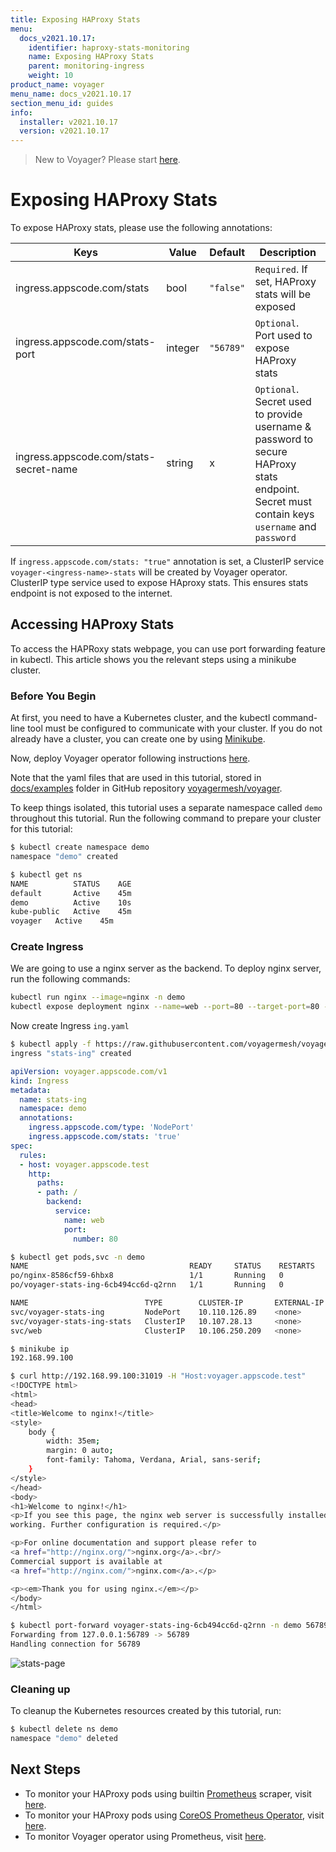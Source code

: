 ```yaml
---
title: Exposing HAProxy Stats
menu:
  docs_v2021.10.17:
    identifier: haproxy-stats-monitoring
    name: Exposing HAProxy Stats
    parent: monitoring-ingress
    weight: 10
product_name: voyager
menu_name: docs_v2021.10.17
section_menu_id: guides
info:
  installer: v2021.10.17
  version: v2021.10.17
---
```


> New to Voyager? Please start [here](/docs/v2021.10.17/concepts/overview).

# Exposing HAProxy Stats

To expose HAProxy stats, please use the following annotations:

|  Keys                                   | Value   |  Default  |  Description                                      |
|-----------------------------------------|---------|-----------|---------------------------------------------------|
| ingress.appscode.com/stats              | bool    | `"false"` | `Required`. If set, HAProxy stats will be exposed |
| ingress.appscode.com/stats-port         | integer | `"56789"` | `Optional`. Port used to expose HAProxy stats     |
| ingress.appscode.com/stats-secret-name  | string  | x         | `Optional`. Secret used to provide username & password to secure HAProxy stats endpoint. Secret must contain keys `username` and `password` |

If `ingress.appscode.com/stats: "true"` annotation is set, a ClusterIP service `voyager-<ingress-name>-stats` will be
created by Voyager operator. ClusterIP type service used to expose HAproxy stats. This ensures stats endpoint
is not exposed to the internet.

## Accessing HAProxy Stats

To access the HAPRoxy stats webpage, you can use port forwarding feature in kubectl. This article shows you the relevant steps using a minikube cluster.


### Before You Begin

At first, you need to have a Kubernetes cluster, and the kubectl command-line tool must be configured to communicate with your cluster. If you do not already have a cluster, you can create one by using [Minikube](https://github.com/kubernetes/minikube).

Now, deploy Voyager operator following instructions [here](/docs/v2021.10.17/setup/install).

Note that the yaml files that are used in this tutorial, stored in [docs/examples](https://github.com/voyagermesh/voyager/tree/master/docs/examples/monitoring) folder in GitHub repository [voyagermesh/voyager](https://github.com/voyagermesh/voyager).

To keep things isolated, this tutorial uses a separate namespace called `demo` throughout this tutorial. Run the following command to prepare your cluster for this tutorial:

```bash
$ kubectl create namespace demo
namespace "demo" created

$ kubectl get ns
NAME          STATUS    AGE
default       Active    45m
demo          Active    10s
kube-public   Active    45m
voyager   Active    45m
```

### Create Ingress

We are going to use a nginx server as the backend. To deploy nginx server, run the following commands:

```bash
kubectl run nginx --image=nginx -n demo
kubectl expose deployment nginx --name=web --port=80 --target-port=80 -n demo
```

Now create Ingress `ing.yaml`

```bash
$ kubectl apply -f https://raw.githubusercontent.com/voyagermesh/voyager/{{< param "info.version" >}}/docs/examples/monitoring/stats-ing.yaml
ingress "stats-ing" created
```

```yaml
apiVersion: voyager.appscode.com/v1
kind: Ingress
metadata:
  name: stats-ing
  namespace: demo
  annotations:
    ingress.appscode.com/type: 'NodePort'
    ingress.appscode.com/stats: 'true'
spec:
  rules:
  - host: voyager.appscode.test
    http:
      paths:
      - path: /
        backend:
          service:
            name: web
            port:
              number: 80
```

```bash
$ kubectl get pods,svc -n demo
NAME                                    READY     STATUS    RESTARTS   AGE
po/nginx-8586cf59-6hbx8                 1/1       Running   0          4m
po/voyager-stats-ing-6cb494cc6d-q2rnn   1/1       Running   0          39s

NAME                          TYPE        CLUSTER-IP       EXTERNAL-IP   PORT(S)        AGE
svc/voyager-stats-ing         NodePort    10.110.126.89    <none>        80:31019/TCP   39s
svc/voyager-stats-ing-stats   ClusterIP   10.107.28.13     <none>        56789/TCP      39s
svc/web                       ClusterIP   10.106.250.209   <none>        80/TCP         4m

$ minikube ip
192.168.99.100

$ curl http://192.168.99.100:31019 -H "Host:voyager.appscode.test"
<!DOCTYPE html>
<html>
<head>
<title>Welcome to nginx!</title>
<style>
    body {
        width: 35em;
        margin: 0 auto;
        font-family: Tahoma, Verdana, Arial, sans-serif;
    }
</style>
</head>
<body>
<h1>Welcome to nginx!</h1>
<p>If you see this page, the nginx web server is successfully installed and
working. Further configuration is required.</p>

<p>For online documentation and support please refer to
<a href="http://nginx.org/">nginx.org</a>.<br/>
Commercial support is available at
<a href="http://nginx.com/">nginx.com</a>.</p>

<p><em>Thank you for using nginx.</em></p>
</body>
</html>

$ kubectl port-forward voyager-stats-ing-6cb494cc6d-q2rnn -n demo 56789:56789
Forwarding from 127.0.0.1:56789 -> 56789
Handling connection for 56789
```

![stats-page](/docs/v2021.10.17/images/monitoring/stats-view.png)


### Cleaning up

To cleanup the Kubernetes resources created by this tutorial, run:

```bash
$ kubectl delete ns demo
namespace "demo" deleted
```

## Next Steps

- To monitor your HAProxy pods using builtin [Prometheus](https://prometheus.io/) scraper, visit [here](/docs/v2021.10.17/guides/ingress/monitoring/using-builtin-prometheus).
- To monitor your HAProxy pods using [CoreOS Prometheus Operator](/docs/v2021.10.17/guides/ingress/monitoring/using-coreos-prometheus-operator), visit [here](/docs/v2021.10.17/guides/ingress/monitoring/using-coreos-prometheus-operator).
- To monitor Voyager operator using Prometheus, visit [here](/docs/v2021.10.17/guides/ingress/monitoring/operator-stats).
